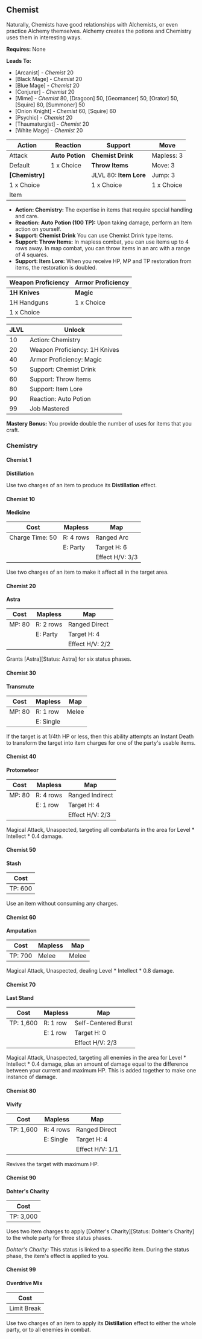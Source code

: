 ## Chemist

Naturally, Chemists have good relationships with Alchemists, or even practice Alchemy themselves. Alchemy creates the potions and Chemistry uses them in interesting ways.

**Requires:** None

**Leads To:**

- [Arcanist] - _Chemist_ 20
- [Black Mage] - _Chemist_ 20
- [Blue Mage] - _Chemist_ 20
- [Conjurer] - _Chemist_ 20
- [Mime] - _Chemist_ 80, [Dragoon] 50, [Geomancer] 50, [Orator] 50, [Squire] 80, [Summoner] 50
- [Onion Knight] - _Chemist_ 60, [Squire] 60
- [Psychic] - _Chemist_ 20
- [Thaumaturgist] - _Chemist_ 20
- [White Mage] - _Chemist_ 20

| Action          | Reaction           | Support                | Move |
| ---             | ---                | ---                    | ---  |
| Attack          | **Auto Potion**    | **Chemist Drink**      | Mapless: 3
| Default         | 1 x Choice         | **Throw Items**        | Move: 3
| **[Chemistry]** |                    | JLVL 80: **Item Lore** | Jump: 3
| 1 x Choice      |                    | 1 x Choice             | 1 x Choice
| Item            |                    |                        |

- **Action: Chemistry:** The expertise in items that require special handling and care.
- **Reaction: Auto Potion (100 TP):** Upon taking damage, perform an Item action on yourself.
- **Support: Chemist Drink** You can use Chemist Drink type items.
- **Support: Throw Items:** In mapless combat, you can use items up to 4 rows away. In map combat, you can throw items in an arc with a range of 4 squares.
- **Support: Item Lore:** When you receive HP, MP and TP restoration from items, the restoration is doubled.

| Weapon Proficiency | Armor Proficiency |
| ---                | ---               |
| **1H Knives**      | **Magic**
| 1H Handguns        | 1 x Choice
| 1 x Choice

| JLVL | Unlock |
| ---  | ---    |
| 10 | Action: Chemistry
| 20 | Weapon Proficiency: 1H Knives
| 40 | Armor Proficiency: Magic
| 50 | Support: Chemist Drink
| 60 | Support: Throw Items
| 80 | Support: Item Lore
| 90 | Reaction: Auto Potion
| 99 | Job Mastered

**Mastery Bonus:** You provide double the number of uses for items that you craft.

### Chemistry

#### Chemist 1

**Distillation**

Use two charges of an item to produce its **Distillation** effect.

#### Chemist 10

**Medicine**

| Cost            | Mapless   | Map |
| ---             | ---       | --- |
| Charge Time: 50 | R: 4 rows | Ranged Arc
|                 | E: Party  | Target H: 6
|                 |           | Effect H/V: 3/3

Use two charges of an item to make it affect all in the target area.

#### Chemist 20

**Astra**

| Cost   | Mapless   | Map |
| ---    | ---       | --- |
| MP: 80 | R: 2 rows | Ranged Direct
|        | E: Party  | Target H: 4
|        |           | Effect H/V: 2/2

Grants [Astra][Status: Astra] for six status phases.

#### Chemist 30

**Transmute**

| Cost   | Mapless   | Map |
| ---    | ---       | --- |
| MP: 80 | R: 1 row  | Melee
|        | E: Single |

If the target is at 1/4th HP or less, then this ability attempts an Instant Death to transform the target into item charges for one of the party's usable items.

#### Chemist 40

**Protometeor**

| Cost   | Mapless   | Map |
| ---    | ---       | --- |
| MP: 80 | R: 4 rows | Ranged Indirect
|        | E: 1 row  | Target H: 4
|        |           | Effect H/V: 2/3

Magical Attack, Unaspected, targeting all combatants in the area for Level * Intellect * 0.4 damage.

#### Chemist 50

**Stash**

| Cost    |
| ---     |
| TP: 600 |

Use an item without consuming any charges.

#### Chemist 60

**Amputation**

| Cost    | Mapless | Map |
| ---     | ---     | --- |
| TP: 700 | Melee   | Melee

Magical Attack, Unaspected, dealing Level * Intellect * 0.8 damage.

#### Chemist 70

**Last Stand**

| Cost      | Mapless   | Map |
| ---       | ---       | --- |
| TP: 1,600 | R: 1 row  | Self-Centered Burst
|           | E: 1 row  | Target H: 0
|           |           | Effect H/V: 2/3

Magical Attack, Unaspected, targeting all enemies in the area for Level * Intellect * 0.4 damage, plus an amount of damage equal to the difference between your current and maximum HP. This is added together to make one instance of damage.

#### Chemist 80

**Vivify**

| Cost      | Mapless   | Map |
| ---       | ---       | --- |
| TP: 1,600 | R: 4 rows | Ranged Direct
|           | E: Single | Target H: 4
|           |           | Effect H/V: 1/1

Revives the target with maximum HP.

#### Chemist 90

**Dohter's Charity**

| Cost      |
| ---       |
| TP: 3,000 |

Uses two item charges to apply [Dohter's Charity][Status: Dohter's Charity] to the whole party for three status phases.

_Dohter's Charity:_ This status is linked to a specific item. During the status phase, the item's effect is applied to you.

#### Chemist 99

**Overdrive Mix**

| Cost        |
| ---         |
| Limit Break |

Use two charges of an item to apply its **Distillation** effect to either the whole party, or to all enemies in combat.
